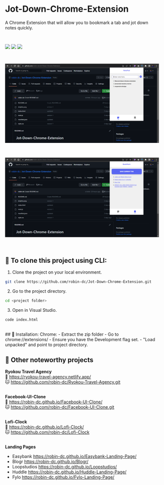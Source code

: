 # Jot-Down-Chrome-Extension

A Chrome Extension that will allow you to bookmark a tab and jot down notes quickly.

<br>

<img src="https://img.shields.io/badge/html5-%23E34F26.svg?style=for-the-badge&logo=html5&logoColor=white">   <img src="https://img.shields.io/badge/css3%20-%2314354C.svg?&style=for-the-badge&logo=css3&logoColor=white">   <img src="https://img.shields.io/badge/javascript%20-%23323330.svg?&style=for-the-badge&logo=javascript&logoColor=%23F7DF1E">

<br>

<a href="https://github.com/robin-dc/Jot-Down-Chrome-Extension/" target="_blank"><img src='https://github.com/robin-dc/Jot-Down-Chrome-Extension/blob/main/preview1.png'></a>

<br>

<a href="https://github.com/robin-dc/Jot-Down-Chrome-Extension/" target="_blank"><img src='https://github.com/robin-dc/Jot-Down-Chrome-Extension/blob/main/preview2.png'></a>

<br>

## 🚀 To clone this project using CLI:
1. Clone the project on your local environment.
```sh
git clone https://github.com/robin-dc/Jot-Down-Chrome-Extension.git
```
2. Go to the project directory.
```sh
cd <project folder>
```
3. Open in Visual Studio.
```sh
code index.html
```

<br>
## 🚀 Installation:
Chrome:
- Extract the zip folder
- Go to chrome://extensions/
- Ensure you have the Development flag set.
- "Load unpacked" and point to project directory.

<br>

## 📝 Other noteworthy projects
<strong>Ryokou Travel Agency</strong><br>
🔗 https://ryokou-travel-agency.netlify.app/<br>
🐱 https://github.com/robin-dc/Ryokou-Travel-Agency.git<br><br>

<strong>Facebook-UI-Clone</strong><br>
🔗 https://robin-dc.github.io/Facebook-UI-Clone/<br>
🐱 https://github.com/robin-dc/Facebook-UI-Clone.git<br><br>

<strong>Lofi-Clock</strong><br>
🔗 https://robin-dc.github.io/Lofi-Clock/<br>
🐱 https://github.com/robin-dc/Lofi-Clock<br><br>

<strong>Landing Pages</strong><br>
- Easybank https://robin-dc.github.io/Easybank-Landing-Page/ <br>
- Blogr https://robin-dc.github.io/Blogr/ <br>
- Loopstudios https://robin-dc.github.io/Loopstudios/ <br>
- Huddle https://robin-dc.github.io/Huddle-Landing-Page/ <br>
- Fylo https://robin-dc.github.io/Fylo-Landing-Page/ <br>
